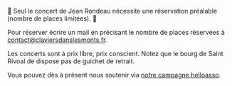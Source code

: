 ---
---
<span aria-hidden="true">&#128680;</span> Seul le concert de Jean Rondeau nécessite une réservation préalable (nombre de places limitées). <span aria-hidden="true">&#128680;</span>

Pour réserver écrire un mail en précisant le nombre de places réservées à [contact@claviersdanslesmonts.fr](mailto:contact@claviersdanslesmonts.fr).

Les concerts sont à prix libre, prix conscient. Notez que le bourg de Saint Rivoal de dispose pas de guichet
de retrait.

Vous pouvez dès à présent nous soutenir via [notre campagne
helloasso](https://www.helloasso.com/associations/ensemble-cobalt/collectes/soutien-au-festival-claviers-dans-les-monts-3eme-edition?_ga=2.189684651.183619897.1683362740-535697824.1683362740&_gl=1%2a1459qfu%2a_ga%2aNTM1Njk3ODI0LjE2ODMzNjI3NDA.%2a_ga_TKC826G3G2%2aMTY4MzM2Mjc1MC4xLjEuMTY4MzM2Mjc2Mi42MC4wLjA.).
